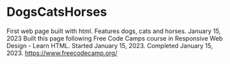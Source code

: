 # DogsCatsHorses
First web page built with html. Features dogs, cats and horses. January 15, 2023
Built this page following Free Code Camps course in Responsive Web Design - Learn HTML.
Started January 15, 2023.
Completed January 15, 2023.
https://www.freecodecamp.org/
